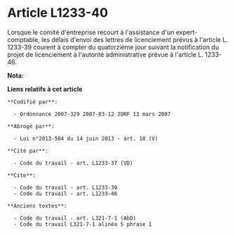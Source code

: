 # Article L1233-40

Lorsque le comité d'entreprise recourt à l'assistance d'un expert-comptable, les délais d'envoi des lettres de licenciement
prévus à l'article L. 1233-39 courent à compter du quatorzième jour suivant la notification du projet de licenciement à
l'autorité administrative prévue à l'article L. 1233-46.

**Nota:**



**Liens relatifs à cet article**

	**Codifié par**:

	  - Ordonnance 2007-329 2007-03-12 JORF 13 mars 2007

	**Abrogé par**:

	  - Loi n°2013-504 du 14 juin 2013 - art. 18 (V)

	**Cité par**:

	  - Code du travail - art. L1233-37 (VD)

	**Cite**:

	  - Code du travail - art. L1233-39
	  - Code du travail - art. L1233-46

	**Anciens textes**:

	  - Code du travail - art. L321-7-1 (AbD)
	  - Code du travail L321-7-1 alinéa 5 phrase 1
